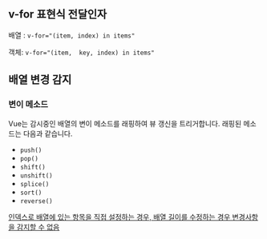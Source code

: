 ## v-for 표현식 전달인자

배열 : `v-for="(item, index) in items"`

객체: `v-for="(item,  key, index) in items"`



## 배열 변경 감지

### 변이 메소드

Vue는 감시중인 배열의 변이 메소드를 래핑하여 뷰 갱신을 트리거합니다. 래핑된 메소드는 다음과 같습니다.

- `push()`
- `pop()`
- `shift()`
- `unshift()`
- `splice()`
- `sort()`
- `reverse()`

<u>인덱스로 배열에 있는 항목을 직접 설정하는 경우, 배열 길이를 수정하는 경우 변경사항을 감지할 수 없음</u>